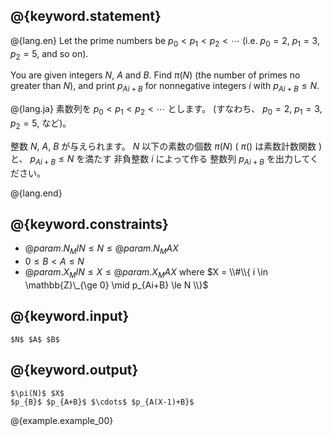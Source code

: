 ## @{keyword.statement}

@{lang.en}
Let the prime numbers be $p_0 < p_1 < p_2 < \cdots$ (i.e. $p_0 = 2$, $p_1 = 3$, $p_2 = 5$, and so on).

You are given integers $N$, $A$ and $B$.
Find $\pi(N)$ (the number of primes no greater than $N$),
and print $p_{Ai+B}$ for nonnegative integers $i$ with $p_{Ai+B} \le N$.

@{lang.ja}
素数列を $p_0 < p_1 < p_2 < \cdots$ とします。 (すなわち、 $p_0 = 2$, $p_1 = 3$, $p_2 = 5$, など)。

整数 $N$, $A$, $B$ が与えられます。
$N$ 以下の素数の個数 $\pi(N)$ ( $\pi()$ は素数計数関数 ) と、
$p_{Ai+B} \le N$ を満たす 非負整数 $i$ によって作る 整数列 $p_{Ai+B}$ を出力してください。

@{lang.end}

## @{keyword.constraints}

- $@{param.N_MIN} \le N \le @{param.N_MAX}$
- $0 \le B < A \le N$
- $@{param.X_MIN} \le X \le @{param.X_MAX}$ where $X = \\#\\{ i \in \mathbb{Z}\_{\ge 0} \mid p_{Ai+B} \le N \\}$

## @{keyword.input}

~~~
$N$ $A$ $B$
~~~

## @{keyword.output}

~~~
$\pi(N)$ $X$
$p_{B}$ $p_{A+B}$ $\cdots$ $p_{A(X-1)+B}$
~~~

@{example.example_00}
